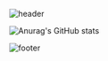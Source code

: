 ![header](https://capsule-render.vercel.app/api?type=wave&color=ffd400&height=300&section=header&text=yeoone%20&fontSize=80&fontColor=ffffff&fontAlignY=40)


![Anurag's GitHub stats](https://github-readme-stats.vercel.app/api?username=yeooness)


![footer](https://capsule-render.vercel.app/api?section=footer&color=ffd400)
